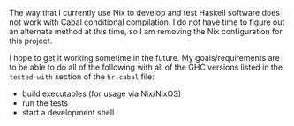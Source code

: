 The way that I currently use Nix to develop and test Haskell software does not
work with Cabal conditional compilation.  I do not have time to figure out an
alternate method at this time, so I am removing the Nix configuration for this
project.

I hope to get it working sometime in the future.  My goals/requirements are to
be able to do all of the following with all of the GHC versions listed in the
`tested-with` section of the `hr.cabal` file:

* build executables (for usage via Nix/NixOS)
* run the tests
* start a development shell

